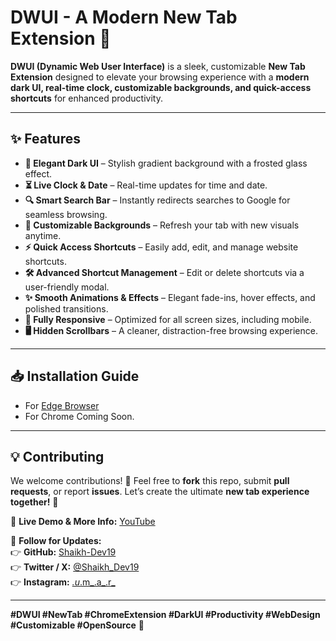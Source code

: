 # DWUI - A Modern New Tab Extension 🚀

**DWUI (Dynamic Web User Interface)** is a sleek, customizable **New Tab Extension** designed to elevate your browsing experience with a **modern dark UI, real-time clock, customizable backgrounds, and quick-access shortcuts** for enhanced productivity.

---  

## ✨ Features  

- **🌙 Elegant Dark UI** – Stylish gradient background with a frosted glass effect.  
- **⏳ Live Clock & Date** – Real-time updates for time and date.  
- **🔍 Smart Search Bar** – Instantly redirects searches to Google for seamless browsing.  
- **🎨 Customizable Backgrounds** – Refresh your tab with new visuals anytime.  
- **⚡ Quick Access Shortcuts** – Easily add, edit, and manage website shortcuts.  
- **🛠️ Advanced Shortcut Management** – Edit or delete shortcuts via a user-friendly modal.  
- **✨ Smooth Animations & Effects** – Elegant fade-ins, hover effects, and polished transitions.  
- **📱 Fully Responsive** – Optimized for all screen sizes, including mobile.  
- **🖥️ Hidden Scrollbars** – A cleaner, distraction-free browsing experience.  

---  

## 📥 Installation Guide  

   - For [Edge Browser](https://microsoftedge.microsoft.com/addons/detail/dwui-new-tab/jcacblflhnmnemdpgkcokomcijnfojop)
   - For Chrome Coming Soon.
---  

## 💡 Contributing  

We welcome contributions! 🎉 Feel free to **fork** this repo, submit **pull requests**, or report **issues**. Let’s create the ultimate **new tab experience together!** 🤝  

🔗 **Live Demo & More Info:** [YouTube](https://www.youtube.com/@shaikh-dev-19)  

📌 **Follow for Updates:**  
👉 **GitHub:** [Shaikh-Dev19](https://github.com/Shaikh-Dev19)  
👉 **Twitter / X:** [@Shaikh_Dev19](https://x.com/Shaikh_Dev19)  
👉 **Instagram:** [_.u_.m_.a_.r_](https://www.instagram.com/_.u_.m_.a_.r_/)  

---  

**#DWUI #NewTab #ChromeExtension #DarkUI #Productivity #WebDesign #Customizable #OpenSource** 🚀
